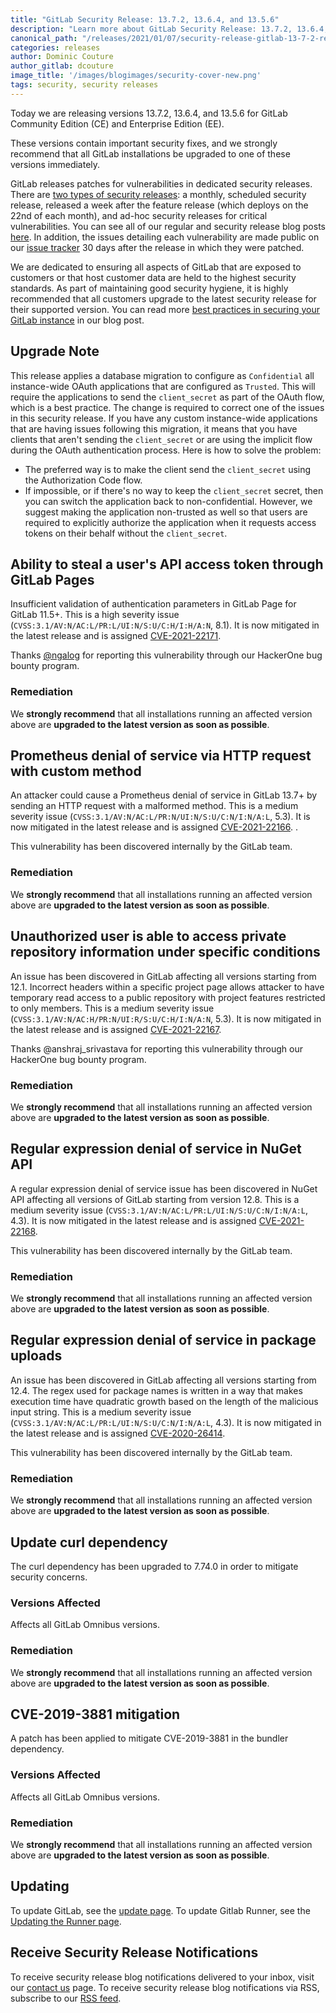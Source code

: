 ```yaml
---
title: "GitLab Security Release: 13.7.2, 13.6.4, and 13.5.6"
description: "Learn more about GitLab Security Release: 13.7.2, 13.6.4, and 13.5.6 for GitLab Community Edition (CE) and Enterprise Edition (EE)"
canonical_path: "/releases/2021/01/07/security-release-gitlab-13-7-2-released/"
categories: releases
author: Dominic Couture
author_gitlab: dcouture
image_title: '/images/blogimages/security-cover-new.png'
tags: security, security releases
---
```


Today we are releasing versions 13.7.2, 13.6.4, and 13.5.6 for GitLab Community Edition (CE) and Enterprise Edition (EE).

These versions contain important security fixes, and we strongly recommend that all GitLab installations be upgraded to one of these versions immediately.

GitLab releases patches for vulnerabilities in dedicated security releases. There are [two types of security releases](/security/#gitlab-security-releases): a monthly, scheduled security release, released a week after the feature release (which deploys on the 22nd of each month), and ad-hoc security releases for critical vulnerabilities. You can see all of our regular and security release blog posts [here](/releases/categories/releases/). In addition, the issues detailing each vulnerability are made public on our [issue tracker](https://gitlab.com/gitlab-org/gitlab/issues?label_name%5B%5D=security&scope=all&state=opened) 30 days after the release in which they were patched.

We are dedicated to ensuring all aspects of GitLab that are exposed to customers or that host customer data are held to the highest security standards. As part of maintaining good security hygiene, it is highly recommended that all customers upgrade to the latest security release for their supported version. You can read more [best practices in securing your GitLab instance](/blog/2020/05/20/gitlab-instance-security-best-practices/) in our blog post.

## Upgrade Note

This release applies a database migration to configure as `Confidential` all instance-wide OAuth applications that are configured as `Trusted`. This will require the applications to send the `client_secret` as part of the OAuth flow, which is a best practice. The change is required to correct one of the issues in this security release. If you have any custom instance-wide applications that are having issues following this migration, it means that you have clients that aren't sending the `client_secret` or are using the implicit flow during the OAuth authentication process. Here is how to solve the problem:

- The preferred way is to make the client send the `client_secret` using the Authorization Code flow.
- If impossible, or if there's no way to keep the `client_secret` secret, then you can switch the application back to non-confidential. However, we suggest making the application non-trusted as well so that users are required to explicitly authorize the application when it requests access tokens on their behalf without the `client_secret`.

## Ability to steal a user's API access token through GitLab Pages

Insufficient validation of authentication parameters in GitLab Page for GitLab 11.5+. This is a high severity issue (`CVSS:3.1/AV:N/AC:L/PR:L/UI:N/S:U/C:H/I:H/A:N`, 8.1). It is now mitigated in the latest release and is assigned [CVE-2021-22171](https://cve.mitre.org/cgi-bin/cvename.cgi?name=CVE-2021-22171).

Thanks [@ngalog](https://hackerone.com/ngalog) for reporting this vulnerability through our HackerOne bug bounty program.

### Remediation

We **strongly recommend** that all installations running an affected version above are **upgraded to the latest version as soon as possible**.

## Prometheus denial of service via HTTP request with custom method

An attacker could cause a Prometheus denial of service in GitLab 13.7+ by sending an HTTP request with a malformed method. This is a medium severity issue (`CVSS:3.1/AV:N/AC:L/PR:N/UI:N/S:U/C:N/I:N/A:L`, 5.3). It is now mitigated in the latest release and is assigned [CVE-2021-22166](https://cve.mitre.org/cgi-bin/cvename.cgi?name=CVE-2021-22166).
.

This vulnerability has been discovered internally by the GitLab team.

### Remediation

We **strongly recommend** that all installations running an affected version above are **upgraded to the latest version as soon as possible**.

## Unauthorized user is able to access private repository information under specific conditions

An issue has been discovered in GitLab affecting all versions starting from 12.1. Incorrect headers within a specific project page allows attacker to have temporary read access to a public repository with project features restricted to only members. This is a medium severity issue (`CVSS:3.1/AV:N/AC:H/PR:N/UI:R/S:U/C:H/I:N/A:N`, 5.3). It is now mitigated in the latest release and is assigned [CVE-2021-22167](https://cve.mitre.org/cgi-bin/cvename.cgi?name=CVE-2021-22167).

Thanks @anshraj_srivastava for reporting this vulnerability through our HackerOne bug bounty program.

### Remediation

We **strongly recommend** that all installations running an affected version above are **upgraded to the latest version as soon as possible**.

## Regular expression denial of service in NuGet API

A regular expression denial of service issue has been discovered in NuGet API affecting all versions of GitLab starting from version 12.8. This is a medium severity issue (`CVSS:3.1/AV:N/AC:L/PR:L/UI:N/S:U/C:N/I:N/A:L`, 4.3). It is now mitigated in the latest release and is assigned [CVE-2021-22168](https://cve.mitre.org/cgi-bin/cvename.cgi?name=CVE-2021-22168).

This vulnerability has been discovered internally by the GitLab team.

### Remediation

We **strongly recommend** that all installations running an affected version above are **upgraded to the latest version as soon as possible**.

## Regular expression denial of service in package uploads

An issue has been discovered in GitLab affecting all versions starting from 12.4. The regex used for package names is written in a way that makes execution time have quadratic growth based on the length of the malicious input string. This is a medium severity issue (`CVSS:3.1/AV:N/AC:L/PR:L/UI:N/S:U/C:N/I:N/A:L`, 4.3). It is now mitigated in the latest release and is assigned [CVE-2020-26414](https://cve.mitre.org/cgi-bin/cvename.cgi?name=CVE-2020-26414).

This vulnerability has been discovered internally by the GitLab team.

### Remediation

We **strongly recommend** that all installations running an affected version above are **upgraded to the latest version as soon as possible**.

## Update curl dependency

The curl dependency has been upgraded to 7.74.0 in order to mitigate security concerns.

### Versions Affected

Affects all GitLab Omnibus versions.

### Remediation

We **strongly recommend** that all installations running an affected version above are **upgraded to the latest version as soon as possible**.

## CVE-2019-3881 mitigation

A patch has been applied to mitigate CVE-2019-3881 in the bundler dependency.

### Versions Affected

Affects all GitLab Omnibus versions.

### Remediation

We **strongly recommend** that all installations running an affected version above are **upgraded to the latest version as soon as possible**.

## Updating

To update GitLab, see the [update page](/update/).
To update Gitlab Runner, see the [Updating the Runner page](https://docs.gitlab.com/runner/install/linux-repository.html#updating-the-runner).

## Receive Security Release Notifications

To receive security release blog notifications delivered to your inbox, visit our [contact us](https://about.gitlab.com/company/contact/) page.
To receive security release blog notifications via RSS, subscribe to our [RSS feed](https://about.gitlab.com/security-releases.xml).
